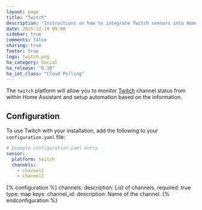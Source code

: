 ```yaml
---
layout: page
title: "Twitch"
description: "Instructions on how to integrate Twitch sensors into Home Assistant."
date: 2015-12-19 09:00
sidebar: true
comments: false
sharing: true
footer: true
logo: twitch.png
ha_category: Social
ha_release: "0.10"
ha_iot_class: "Cloud Polling"
---
```



The `twitch` platform will allow you to monitor [Twitch](http://www.twitch.tv/) channel status from within Home Assistant and setup automation based on the information.

## Configuration

To use Twitch with your installation, add the following to your `configuration.yaml` file:

```yaml
# Example configuration.yaml entry
sensor:
  platform: twitch
  channels:
    - channel1
    - channel2
```

{% configuration %}
channels:
  description: List of channels.
  required: true
  type: map
  keys:
    channel_id:
      description: Name of the channel.
{% endconfiguration %}

